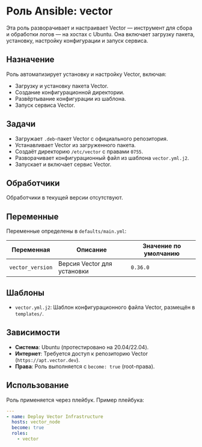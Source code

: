 # Роль Ansible: vector

Эта роль разворачивает и настраивает Vector — инструмент для сбора и обработки логов — на хостах с Ubuntu. Она включает загрузку пакета, установку, настройку конфигурации и запуск сервиса.

## Назначение

Роль автоматизирует установку и настройку Vector, включая:
- Загрузку и установку пакета Vector.
- Создание конфигурационной директории.
- Развёртывание конфигурации из шаблона.
- Запуск сервиса Vector.

## Задачи

- Загружает `.deb`-пакет Vector с официального репозитория.
- Устанавливает Vector из загруженного пакета.
- Создаёт директорию `/etc/vector` с правами `0755`.
- Разворачивает конфигурационный файл из шаблона `vector.yml.j2`.
- Запускает и включает сервис Vector.

## Обработчики

Обработчики в текущей версии отсутствуют.

## Переменные

Переменные определены в `defaults/main.yml`:

| Переменная       | Описание                    | Значение по умолчанию |
|------------------|-----------------------------|----------------------|
| `vector_version` | Версия Vector для установки | `0.36.0`             |

## Шаблоны

- `vector.yml.j2`: Шаблон конфигурационного файла Vector, размещён в `templates/`.

## Зависимости

- **Система**: Ubuntu (протестировано на 20.04/22.04).
- **Интернет**: Требуется доступ к репозиторию Vector (`https://apt.vector.dev`).
- **Права**: Роль выполняется с `become: true` (root-права).

## Использование

Роль применяется через плейбук. Пример плейбука:

```yaml
---
- name: Deploy Vector Infrastructure
  hosts: vector_node
  become: true
  roles:
    - vector